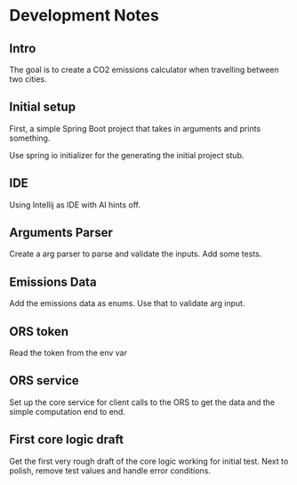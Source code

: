 # Development Notes

## Intro

The goal is to create a CO2 emissions calculator when travelling between two cities.

## Initial setup

First, a simple Spring Boot project that takes in arguments
and prints something.

Use spring io initializer for the generating the initial project stub.

## IDE

Using Intellij as IDE with AI hints off.

## Arguments Parser

Create a arg parser to parse and validate the inputs.
Add some tests.

## Emissions Data

Add the emissions data as enums. Use that to validate arg input.

## ORS token

Read the token from the env var

## ORS service

Set up the core service for client calls to the ORS to get the data
and the simple computation end to end.

## First core logic draft

Get the first very rough draft of the core logic working for initial test.
Next to polish, remove test values and handle error conditions.











